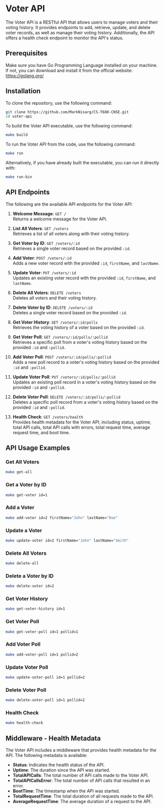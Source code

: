 # Voter API

The Voter API is a RESTful API that allows users to manage voters and their voting history. It provides endpoints to add, retrieve, update, and delete voter records, as well as manage their voting history. Additionally, the API offers a health check endpoint to monitor the API's status.

## Prerequisites

Make sure you have Go Programming Language installed on your machine. If not, you can download and install it from the official website: https://golang.org/

## Installation

To clone the repository, use the following command:

```bash
git clone https://github.com/MarkNisarg/CS-T680-CNSE.git
cd voter-api
```

To build the Voter API executable, use the following command:

```bash
make build
```

To run the Voter API from the code, use the following command:

```bash
make run
```

Alternatively, if you have already built the executable, you can run it directly with:

```bash
make run-bin
```

## API Endpoints

The following are the available API endpoints for the Voter API:

1. **Welcome Message**: `GET /`  
  Returns a welcome message for the Voter API.

2. **List All Voters**: `GET /voters`  
  Retrieves a list of all voters along with their voting history.

3. **Get Voter by ID**: `GET /voters/:id`  
  Retrieves a single voter record based on the provided `:id`.

4. **Add Voter**: `POST /voters/:id`  
   Adds a new voter record with the provided `:id`, `firstName`, and `lastName`.

5. **Update Voter**: `PUT /voters/:id`  
   Updates an existing voter record with the provided `:id`, `firstName`, and `lastName`.

6. **Delete All Voters**: `DELETE /voters`  
   Deletes all voters and their voting history.

7. **Delete Voter by ID**: `DELETE /voters/:id`  
   Deletes a single voter record based on the provided `:id`.

8. **Get Voter History**: `GET /voters/:id/polls`  
   Retrieves the voting history of a voter based on the provided `:id`.

9. **Get Voter Poll**: `GET /voters/:id/polls/:pollid`  
   Retrieves a specific poll from a voter's voting history based on the provided `:id` and `:pollid`.

10. **Add Voter Poll**: `POST /voters/:id/polls/:pollid`  
    Adds a new poll record to a voter's voting history based on the provided `:id` and `:pollid`.

11. **Update Voter Poll**: `PUT /voters/:id/polls/:pollid`  
    Updates an existing poll record in a voter's voting history based on the provided `:id` and `:pollid`.

12. **Delete Voter Poll**: `DELETE /voters/:id/polls/:pollid`  
    Deletes a specific poll record from a voter's voting history based on the provided `:id` and `:pollid`.

13. **Health Check**: `GET /voters/health`  
    Provides health metadata for the Voter API, including status, uptime, total API calls, total API calls with errors, total request time, average request time, and boot time.

## API Usage Examples

### Get All Voters
```bash
make get-all
```

### Get a Voter by ID
```bash
make get-voter id=1
```

### Add a Voter
```bash
make add-voter id=2 firstName="John" lastName="Doe"
```

### Update a Voter
```bash
make update-voter id=2 firstName="John" lastName="Smith"
```

### Delete All Voters
```bash
make delete-all
```

### Delete a Voter by ID
```bash
make delete-voter id=2
```

### Get Voter History
```bash
make get-voter-history id=1
```

### Get Voter Poll
```bash
make get-voter-poll id=1 pollid=1
```

### Add Voter Poll
```bash
make add-voter-poll id=1 pollid=2
```

### Update Voter Poll
```bash
make update-voter-poll id=1 pollid=2
```

### Delete Voter Poll
```bash
make delete-voter-poll id=1 pollid=2
```

### Health Check
```bash
make health-check
```

## Middleware - Health Metadata

The Voter API includes a middleware that provides health metadata for the API. The following metadata is available:

- **Status**: Indicates the health status of the API.
- **Uptime**: The duration since the API was started.
- **TotalAPICalls**: The total number of API calls made to the Voter API.
- **TotalAPICallsError**: The total number of API calls that resulted in an error.
- **BootTime**: The timestamp when the API was started.
- **TotalRequestTime**: The total duration of all requests made to the API.
- **AverageRequestTime**: The average duration of a request to the API.
